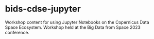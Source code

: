 # bids-cdse-jupyter
Workshop content for using Jupyter Notebooks on the Copernicus Data Space Ecosystem. Workshop held at the Big Data from Space 2023 conference.
